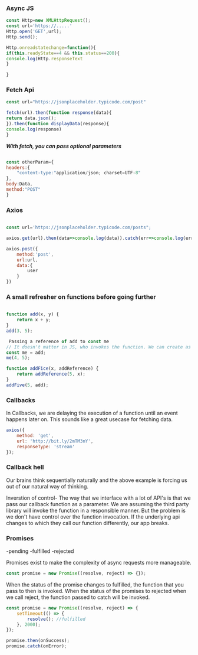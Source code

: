 ### Async JS

```javascript
const Http=new XMLHttpRequest();
const url='https://.....'
Http.open('GET',url);
Http.send();

Http.onreadstatechange=function(){
if(this.readyState==4 && this.status==200){
console.log(Http.responseText
}

}

```

### Fetch Api

```javascript
const url="https://jsonplaceholder.typicode.com/post"

fetch(url).then(function response(data){
return data.json();
}).then(function displayData(response){
console.log(response)
}
```

**_With fetch, you can pass optional parameters_**

```javascript

const otherParam={
headers:{
    "content-type:"application/json; charset=UTF-8"
},
body:Data,
method:"POST"
}
```

### Axios

```javascript

const url='https://jsonplaceholder.typicode.com/posts";

axios.get(url).then(data=>console.log(data)).catch(err=>console.log(err))

axios.post({
    method:'post',
    url:url,
    data:{
        user
    }
})

```

### A small refresher on functions before going further

```javascript

function add(x, y) {
	return x + y;
}
add(3, 5);

 Passing a reference of add to const me
// It doesn't matter in JS, who invokes the function. We can create as many references to the functions we want.
const me = add;
me(4, 5);

function addFice(x, addReference) {
	return addReference(5, x);
}
addFive(5, add);
```

### Callbacks

In Callbacks, we are delaying the execution of a function until an event happens later on. This sounds like a great usecase for fetching data.

```javascript
axios({
	method: 'get',
	url: 'http://bit.ly/2mTM3nY',
	responseType: 'stream'
});
```

### Callback hell

Our brains think sequentially naturally and the above example is forcing us out of our natural way of thinking.

Inverstion of control- The way that we interface with a lot of API's is that we pass our callback function as a parameter. We are assuming the third party library will invoke the function in a responsible manner. But the problem is we don't have control over the function invocation. If the underlying api changes to which they call
our function differently, our app breaks.

### Promises

-pending
-fulfilled
-rejected

Promises exist to make the complexity of async requests more manageable.

```javascript
const promise = new Promise((resolve, reject) => {});
```

When the status of the promise changes to fulfilled, the function that you pass to then is invoked. When the status of the promises to rejected when we call reject, the function passed to catch will be invoked.

```javascript
const promise = new Promise((resolve, reject) => {
	setTimeout(() => {
		resolve(); //fulfilled
	}, 2000);
});

promise.then(onSuccess);
promise.catch(onError);
```


